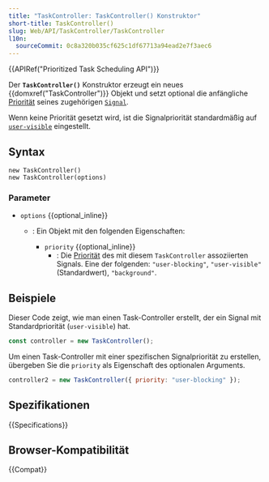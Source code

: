 ```yaml
---
title: "TaskController: TaskController() Konstruktor"
short-title: TaskController()
slug: Web/API/TaskController/TaskController
l10n:
  sourceCommit: 0c8a320b035cf625c1df67713a94ead2e7f3aec6
---
```


{{APIRef("Prioritized Task Scheduling API")}}

Der **`TaskController()`** Konstruktor erzeugt ein neues {{domxref("TaskController")}} Objekt und setzt optional die anfängliche [Priorität](/de/docs/Web/API/Prioritized_Task_Scheduling_API#task_priorities) seines zugehörigen [`Signal`](/de/docs/Web/API/TaskController#taskcontroller.signal).

Wenn keine Priorität gesetzt wird, ist die Signalpriorität standardmäßig auf [`user-visible`](/de/docs/Web/API/Prioritized_Task_Scheduling_API#user-visible) eingestellt.

## Syntax

```js-nolint
new TaskController()
new TaskController(options)
```

### Parameter

- `options` {{optional_inline}}

  - : Ein Objekt mit den folgenden Eigenschaften:

    - `priority` {{optional_inline}}
      - : Die [Priorität](/de/docs/Web/API/Prioritized_Task_Scheduling_API#task_priorities) des mit diesem `TaskController` assoziierten Signals.
        Eine der folgenden: `"user-blocking"`, `"user-visible"` (Standardwert), `"background"`.

## Beispiele

Dieser Code zeigt, wie man einen Task-Controller erstellt, der ein Signal mit Standardpriorität (`user-visible`) hat.

```js
const controller = new TaskController();
```

Um einen Task-Controller mit einer spezifischen Signalpriorität zu erstellen, übergeben Sie die `priority` als Eigenschaft des optionalen Arguments.

```js
controller2 = new TaskController({ priority: "user-blocking" });
```

## Spezifikationen

{{Specifications}}

## Browser-Kompatibilität

{{Compat}}

